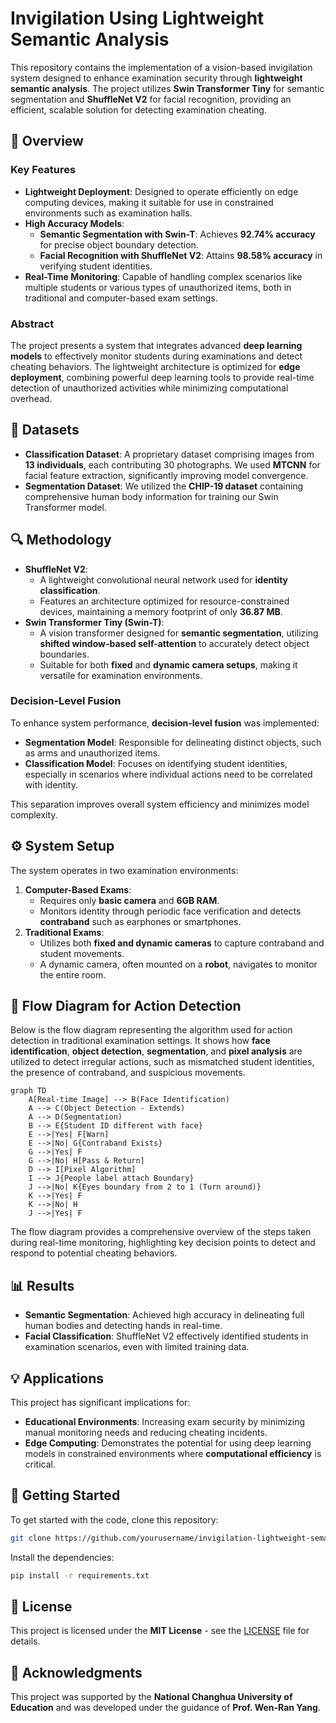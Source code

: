 # Invigilation Using Lightweight Semantic Analysis

This repository contains the implementation of a vision-based invigilation system designed to enhance examination security through **lightweight semantic analysis**. The project utilizes **Swin Transformer Tiny** for semantic segmentation and **ShuffleNet V2** for facial recognition, providing an efficient, scalable solution for detecting examination cheating.

## 📜 Overview

### Key Features
- **Lightweight Deployment**: Designed to operate efficiently on edge computing devices, making it suitable for use in constrained environments such as examination halls.
- **High Accuracy Models**:
  - **Semantic Segmentation with Swin-T**: Achieves **92.74% accuracy** for precise object boundary detection.
  - **Facial Recognition with ShuffleNet V2**: Attains **98.58% accuracy** in verifying student identities.
- **Real-Time Monitoring**: Capable of handling complex scenarios like multiple students or various types of unauthorized items, both in traditional and computer-based exam settings.

### Abstract
The project presents a system that integrates advanced **deep learning models** to effectively monitor students during examinations and detect cheating behaviors. The lightweight architecture is optimized for **edge deployment**, combining powerful deep learning tools to provide real-time detection of unauthorized activities while minimizing computational overhead.

## 📂 Datasets
- **Classification Dataset**: A proprietary dataset comprising images from **13 individuals**, each contributing 30 photographs. We used **MTCNN** for facial feature extraction, significantly improving model convergence.
- **Segmentation Dataset**: We utilized the **CHIP-19 dataset** containing comprehensive human body information for training our Swin Transformer model.

## 🔍 Methodology
- **ShuffleNet V2**:
  - A lightweight convolutional neural network used for **identity classification**.
  - Features an architecture optimized for resource-constrained devices, maintaining a memory footprint of only **36.87 MB**.
- **Swin Transformer Tiny (Swin-T)**:
  - A vision transformer designed for **semantic segmentation**, utilizing **shifted window-based self-attention** to accurately detect object boundaries.
  - Suitable for both **fixed** and **dynamic camera setups**, making it versatile for examination environments.

### Decision-Level Fusion
To enhance system performance, **decision-level fusion** was implemented:
- **Segmentation Model**: Responsible for delineating distinct objects, such as arms and unauthorized items.
- **Classification Model**: Focuses on identifying student identities, especially in scenarios where individual actions need to be correlated with identity.

This separation improves overall system efficiency and minimizes model complexity.

## ⚙️ System Setup
The system operates in two examination environments:
1. **Computer-Based Exams**:
   - Requires only **basic camera** and **6GB RAM**.
   - Monitors identity through periodic face verification and detects **contraband** such as earphones or smartphones.
2. **Traditional Exams**:
   - Utilizes both **fixed and dynamic cameras** to capture contraband and student movements.
   - A dynamic camera, often mounted on a **robot**, navigates to monitor the entire room.

## 🧩 Flow Diagram for Action Detection
Below is the flow diagram representing the algorithm used for action detection in traditional examination settings. It shows how **face identification**, **object detection**, **segmentation**, and **pixel analysis** are utilized to detect irregular actions, such as mismatched student identities, the presence of contraband, and suspicious movements.

```mermaid
graph TD
    A[Real-time Image] --> B(Face Identification)
    A --> C(Object Detection - Extends)
    A --> D(Segmentation)
    B --> E{Student ID different with face}
    E -->|Yes| F[Warn]
    E -->|No| G{Contraband Exists}
    G -->|Yes| F
    G -->|No| H[Pass & Return]
    D --> I[Pixel Algorithm]
    I --> J{People label attach Boundary}
    J -->|No| K{Eyes boundary from 2 to 1 (Turn around)}
    K -->|Yes| F
    K -->|No| H
    J -->|Yes| F
```

The flow diagram provides a comprehensive overview of the steps taken during real-time monitoring, highlighting key decision points to detect and respond to potential cheating behaviors.

## 📊 Results
- **Semantic Segmentation**: Achieved high accuracy in delineating full human bodies and detecting hands in real-time.
- **Facial Classification**: ShuffleNet V2 effectively identified students in examination scenarios, even with limited training data.

## 💡 Applications
This project has significant implications for:
- **Educational Environments**: Increasing exam security by minimizing manual monitoring needs and reducing cheating incidents.
- **Edge Computing**: Demonstrates the potential for using deep learning models in constrained environments where **computational efficiency** is critical.

## 🚀 Getting Started
To get started with the code, clone this repository:

```sh
git clone https://github.com/yourusername/invigilation-lightweight-semantic.git
```

Install the dependencies:

```sh
pip install -r requirements.txt
```

## 📝 License
This project is licensed under the **MIT License** - see the [LICENSE](LICENSE) file for details.

## 🤝 Acknowledgments
This project was supported by the **National Changhua University of Education** and was developed under the guidance of **Prof. Wen-Ran Yang**.
